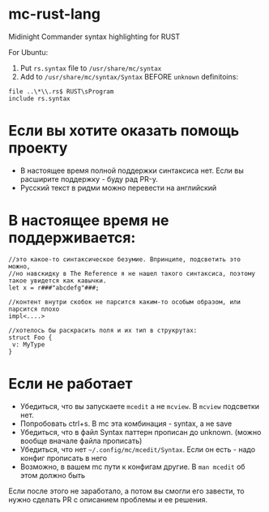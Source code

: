 # mc-rust-lang
Midinight Commander syntax highlighting for RUST

For Ubuntu:

1. Put `rs.syntax` file to `/usr/share/mc/syntax`
2. Add to `/usr/share/mc/syntax/Syntax` BEFORE `unknown` definitoins:

```
file ..\*\\.rs$ RUST\sProgram
include rs.syntax
```


# Если вы хотите оказать помощь проекту

* В настоящее время полной поддержки синтаксиса нет. Если вы расширите поддержку - буду рад PR-у.
* Русский текст в ридми можно перевести на английский

# В настоящее время не поддерживается:

```
//это какое-то синтаксическое безумие. Впринципе, подсветить это можно,
//но навскидку в The Reference я не нашел такого синтаксиса, поэтому такое увидется как кавычки.
let x = r###"abcdefg"###;

//контент внутри скобок не парсится каким-то особым образом, или парсится плохо
impl<....>

//хотелось бы раскрасить поля и их тип в струкрутах:
struct Foo {
 v: MyType
}

```


# Если не работает

* Убедиться, что вы запускаете `mcedit` а не `mcview`. В `mcview` подсветки нет.
* Попробовать ctrl+s. В mc эта комбинация - syntax, а не save
* Убедиться, что в файл Syntax паттерн прописан до unknown. (можно вообще вначале файла прописать)
* Убедиться, что нет `~/.config/mc/mcedit/Syntax`. Если он есть - надо конфиг прописать в него
* Возможно, в вашем mc пути к конфигам другие. В `man mcedit` об этом должно быть

Если после этого не заработало, а потом вы смогли его завести, то нужно сделать PR c описанием проблемы и ее решения.

